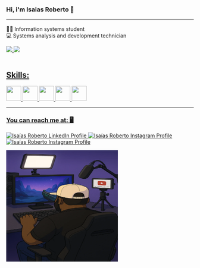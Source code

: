 

### Hi, i'm Isaias Roberto 👋 <hr>

👨‍💻 Information systems student <br>
💻 Systems analysis and development technician <br>

<div>
<a href="https://github.com/anidio">
<img height="180em" src="https://github-readme-stats.vercel.app/api/top-langs/?username=anidio&layout=compact&langs_count=7&theme=dracula"/>
<img height="180em" src="https://github-readme-stats.vercel.app/api?username=anidio&show_icons=true&theme=dracula&include_all_commits=true&count_private=true"/>
</div>
<br>
<h2>Skills:</h2>
<p>
<img src="https://cdn.jsdelivr.net/gh/devicons/devicon/icons/java/java-original-wordmark.svg" height="40" width="40">
<img src="https://cdn.jsdelivr.net/gh/devicons/devicon/icons/spring/spring-original-wordmark.svg" height="40" width="40">
<img src="https://cdn.jsdelivr.net/gh/devicons/devicon/icons/php/php-original.svg" height="40" width="40">
 <img src="https://cdn.jsdelivr.net/gh/devicons/devicon@latest/icons/laravel/laravel-original.svg" height="40" width="40" />
<img src="https://cdn.jsdelivr.net/gh/devicons/devicon/icons/react/react-original-wordmark.svg" height="40" width="40"> 

 <hr>

</p>

<h3 align="left">You can reach me at: 🖥️</h3>
  <a href="https://www.linkedin.com/in/isaias-roberto-8a7b8685/">
    <img src="https://img.shields.io/badge/LinkedIn-0077B5?style=for-the-badge&logo=linkedin&logoColor=white" alt="Isaías Roberto LinkedIn Profile" >
  </a>
  <a href="https://www.instagram.com/devisaias/">
    <img src="https://img.shields.io/badge/Instagram-E4405F?style=for-the-badge&logo=instagram&logoColor=white" alt="Isaías Roberto Instagram Profile" >
  </a>
  
  <a href="https://www.youtube.com/c/Isa%C3%ADasRoberto">
    <img src="https://img.shields.io/badge/YouTube-FF0000?style=for-the-badge&logo=youtube&logoColor=white" alt="Isaías Roberto Instagram Profile" >
  </a>
  
  
</p>

<img src="/.github/workflows/ima1.webp" height="300" width="300">



<!--
**anidio/anidio** is a ✨ _special_ ✨ repository because its `README.md` (this file) appears on your GitHub profile.

Here are some ideas to get you started:

- 🔭 I’m currently working on ...
- 🌱 I’m currently learning ...
- 👯 I’m looking to collaborate on ...
- 🤔 I’m looking for help with ...
- 💬 Ask me about ...
- 📫 How to reach me: ...
- 😄 Pronouns: ...
- ⚡ Fun fact: ...
-->
